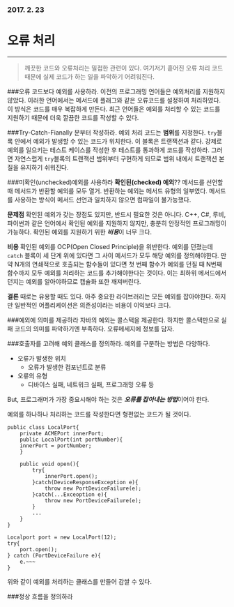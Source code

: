 ### 2017. 2. 23 
# 오류 처리
---
> 깨끗한 코드와 오류처리는 밀접한 관련이 있다. 여기저기 흩어진 오류 처리 코드 때문에 실제 코드가 하는 일을 파악하기 어려워진다.

###오류 코드보다 예외를 사용하라.
이전의 프로그래밍 언어들은 예외처리를 지원하지 않았다. 이러한 언어에서는 메서드에 플래그와 같은 오류코드를 설정하여 처리하였다. 이 방식은 코드를 매우 복잡하게 만든다. 최근 언어들은 예외를 처리할 수 있는 코드를 지원하기 때문에 더욱 깔끔한 코드를 작성할 수 있다.

###Try-Catch-Fianally 문부터 작성하라.
예외 처리 코드는 **범위**를 지정한다. ```try```블록 안에서 예외가 발생할 수 있는 코드가 위치한다. 이 블록은 트랜잭션과 같다. 강제로 예외를 일으키는 테스트 케이스를 작성한 후 테스트를 통과하게 코드를 작성하라. 그러면 자연스럽게 ```try```블록의 트랜잭션 범위부터 구현하게 되므로 범위 내에서 트랜잭션 본질을 유지하기 쉬워진다.

###미확인(unchecked)예외를 사용하라
**확인된(checked) 예외**??
메서드를 선언할 때 메서드가 반환할 예외를 모두 열거. 반환하는 예외는 메서드 유형의 일부였다. 메서드를 사용하는 방식이 메서드 선언과 일치하지 않으면 컴파일이 불가능했다.

**문제점**
확인된 예외가 갖는 장점도 있지만, 반드시 필요한 것은 아니다. C++, C#, 루비, 파이썬과 같은 언어에서 확인된 예외를 지원하지 않지만, 충분히 안정적인 프로그래밍이 가능하다. 확인된 예외를 지원하기 위한 ***비용***이 너무 크다. 

**비용**
확인된 예외를 OCP(Open Closed Principle)을 위반한다. 예외를 던졌는데 ```catch``` 블록이 세 단계 위에 있다면 그 사이 메서드가 모두 해당 예외를 정의해야한다. 만약 N개의 연쇄적으로 호출되는 함수들이 있다면 첫 번째 함수가 예외를 던질 때 N번째 함수까지 모두 예외를 처리하는 코드를 추가해야한다는 것이다. 이는 최하위 메서드에서 던지는 예외를 알아야하므로 캡슐화 또한 깨져버린다. 

**결론**
때로는 유용할 때도 있다. 아주 중요한 라이브러리는 모든 예외를 잡아야한다. 하지만 일반적인 어플리케이션은 의존성이라는 비용이 이익보다 크다.

###예외에 의미를 제공하라
자바의 예외는 콜스택을 제공한다. 하지만 콜스택만으로 실패 코드의 의미를 파악하기엔 부족하다. 오류메세지에 정보를 담자.

###호출자를 고려해 예외 클래스를 정의하라.
예외를 구분하는 방법은 다양하다. 
- 오류가 발생한 위치
    - 오류가 발생한 컴포넌트로 분류
- 오류의 유형
    - 디바이스 실패, 네트워크 실패, 프로그래밍 오류 등
    
But, 프로그래머가 가장 중요시해야 하는 것은 ***오류를 잡아내는 방법***이어야 한다.

예외를 하나하나 처리하는 코드를 작성한다면 형편없는 코드가 될 것이다.

```
public class LocalPort{
    private ACMEPort innerPort;
    public LocalPort(int portNumber){
    innerPort = portNumber;
    }
    
    public void open(){
        try{
            innerPort.open();
        }catch(DeviceResponseException e){
            throw new PortDeviceFailure(e);
        }catch(...Exceoption e){
            throw new PortDeviceFailure(e);
        }
        ...
    }
}

Localport port = new LocalPort(12);
try{
    port.open();
} catch (PortDeviceFailure e){
    e.~~~
}

```
위와 같이 예외를 처리하는 클래스를 만들어 감쌀 수 있다. 

###정상 흐름을 정의하라
















































